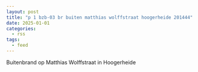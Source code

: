 ```yaml
---
layout: post
title: "p 1 bzb-03 br buiten matthias wolffstraat hoogerheide 201444"
date: 2025-01-01
categories: 
  - rss
tags: 
  - feed
---
```


Buitenbrand op Matthias Wolffstraat in Hoogerheide
